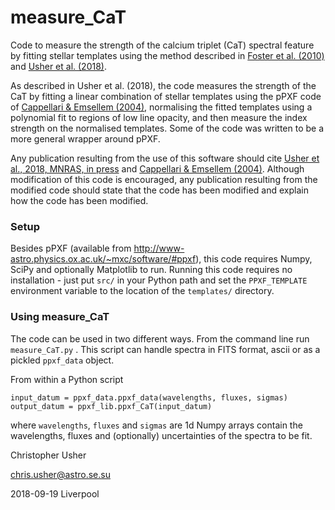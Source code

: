 # measure_CaT
Code to measure the strength of the calcium triplet (CaT) spectral feature by fitting stellar templates using the method described in [Foster et al. (2010)](https://ui.adsabs.harvard.edu/#abs/2010AJ....139.1566F/abstract) and [Usher et al. (2018)](https://arxiv.org/abs/1809.07650).

As described in Usher et al. (2018), the code measures the strength of the CaT by fitting a linear combination of stellar templates using the pPXF code of [Cappellari & Emsellem (2004)](https://ui.adsabs.harvard.edu/#abs/2004PASP..116..138C), normalising the fitted templates using a polynomial fit to regions of low line opacity, and then measure the index strength on the normalised templates. Some of the code was written to be a more general wrapper around pPXF.

Any publication resulting from the use of this software should cite [Usher et al., 2018, MNRAS, in press](https://arxiv.org/abs/1809.07650) and [Cappellari & Emsellem (2004)](https://ui.adsabs.harvard.edu/#abs/2004PASP..116..138C). Although modification of this code is encouraged, any publication resulting from the modified code should state that the code has been modified and explain how the code has been modified.

### Setup
Besides pPXF (available from http://www-astro.physics.ox.ac.uk/~mxc/software/#ppxf), this code requires Numpy, SciPy and optionally Matplotlib to run. Running this code requires no installation - just put `src/` in your Python path and set the `PPXF_TEMPLATE` environment variable to the location of the `templates/` directory.

### Using measure_CaT
The code can be used in two different ways. From the command line run `measure_CaT.py` <filename>. This script can handle spectra in FITS format, ascii or as a pickled `ppxf_data` object.

From within a Python script

```
input_datum = ppxf_data.ppxf_data(wavelengths, fluxes, sigmas)
output_datum = ppxf_lib.ppxf_CaT(input_datum)
```

where `wavelengths`, `fluxes` and `sigmas` are 1d Numpy arrays contain the wavelengths, fluxes and (optionally) uncertainties of the spectra to be fit.


Christopher Usher

chris.usher@astro.se.su

2018-09-19  Liverpool
